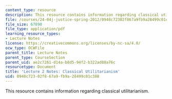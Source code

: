 ```yaml
---
content_type: resource
description: This resource contains information regarding classical utilitarianism.
file: /courses/24-04j-justice-spring-2012/0948c72302f867a9fb9a28499c01c388_MIT24_04JS12_lec02.pdf
file_size: 67890
file_type: application/pdf
learning_resource_types:
- Lecture Notes
license: https://creativecommons.org/licenses/by-nc-sa/4.0/
ocw_type: OCWFile
parent_title: Lecture Notes
parent_type: CourseSection
parent_uid: ae2c7261-d14a-b8d5-94f2-b322ad88a76c
resourcetype: Document
title: 'Lecture 2 Notes: Classical Utilitarianism'
uid: 0948c723-02f8-67a9-fb9a-28499c01c388
---
```

This resource contains information regarding classical utilitarianism.